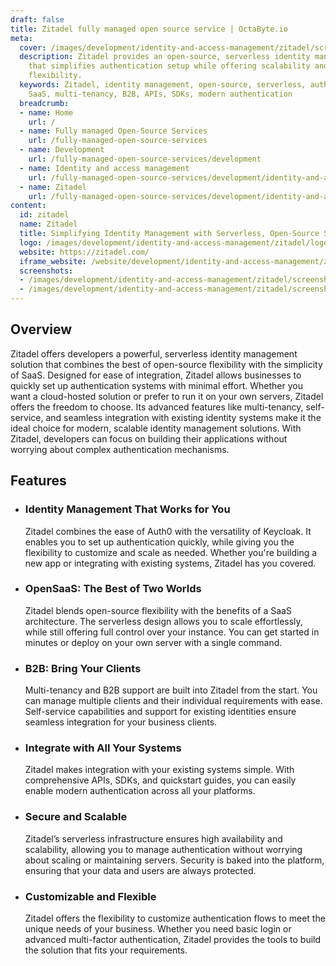 ```yaml
---
draft: false
title: Zitadel fully managed open source service | OctaByte.io
meta:
  cover: /images/development/identity-and-access-management/zitadel/screenshot-1.png
  description: Zitadel provides an open-source, serverless identity management platform
    that simplifies authentication setup while offering scalability and integration
    flexibility.
  keywords: Zitadel, identity management, open-source, serverless, authentication,
    SaaS, multi-tenancy, B2B, APIs, SDKs, modern authentication
  breadcrumb:
  - name: Home
    url: /
  - name: Fully managed Open-Source Services
    url: /fully-managed-open-source-services
  - name: Development
    url: /fully-managed-open-source-services/development
  - name: Identity and access management
    url: /fully-managed-open-source-services/development/identity-and-access-management
  - name: Zitadel
    url: /fully-managed-open-source-services/development/identity-and-access-management/zitadel
content:
  id: zitadel
  name: Zitadel
  title: Simplifying Identity Management with Serverless, Open-Source Solutions
  logo: /images/development/identity-and-access-management/zitadel/logo.png
  website: https://zitadel.com/
  iframe_website: /website/development/identity-and-access-management/zitadel
  screenshots:
  - /images/development/identity-and-access-management/zitadel/screenshot-1.png
  - /images/development/identity-and-access-management/zitadel/screenshot-2.png
---
```


## Overview

Zitadel offers developers a powerful, serverless identity management solution that combines the best of open-source flexibility with the simplicity of SaaS. Designed for ease of integration, Zitadel allows businesses to quickly set up authentication systems with minimal effort. Whether you want a cloud-hosted solution or prefer to run it on your own servers, Zitadel offers the freedom to choose. Its advanced features like multi-tenancy, self-service, and seamless integration with existing identity systems make it the ideal choice for modern, scalable identity management solutions. With Zitadel, developers can focus on building their applications without worrying about complex authentication mechanisms.

## Features

- ### Identity Management That Works for You

  Zitadel combines the ease of Auth0 with the versatility of Keycloak. It enables you to set up authentication quickly, while giving you the flexibility to customize and scale as needed. Whether you're building a new app or integrating with existing systems, Zitadel has you covered.

- ### OpenSaaS: The Best of Two Worlds

  Zitadel blends open-source flexibility with the benefits of a SaaS architecture. The serverless design allows you to scale effortlessly, while still offering full control over your instance. You can get started in minutes or deploy on your own server with a single command.

- ### B2B: Bring Your Clients

  Multi-tenancy and B2B support are built into Zitadel from the start. You can manage multiple clients and their individual requirements with ease. Self-service capabilities and support for existing identities ensure seamless integration for your business clients.

- ### Integrate with All Your Systems

  Zitadel makes integration with your existing systems simple. With comprehensive APIs, SDKs, and quickstart guides, you can easily enable modern authentication across all your platforms.

- ### Secure and Scalable

  Zitadel’s serverless infrastructure ensures high availability and scalability, allowing you to manage authentication without worrying about scaling or maintaining servers. Security is baked into the platform, ensuring that your data and users are always protected.

- ### Customizable and Flexible

  Zitadel offers the flexibility to customize authentication flows to meet the unique needs of your business. Whether you need basic login or advanced multi-factor authentication, Zitadel provides the tools to build the solution that fits your requirements.
